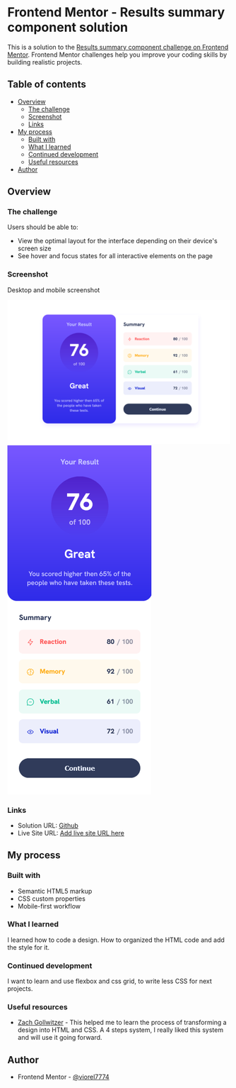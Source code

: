 # Frontend Mentor - Results summary component solution

This is a solution to the [Results summary component challenge on Frontend Mentor](https://www.frontendmentor.io/challenges/results-summary-component-CE_K6s0maV). Frontend Mentor challenges help you improve your coding skills by building realistic projects. 

## Table of contents

- [Overview](#overview)
  - [The challenge](#the-challenge)
  - [Screenshot](#screenshot)
  - [Links](#links)
- [My process](#my-process)
  - [Built with](#built-with)
  - [What I learned](#what-i-learned)
  - [Continued development](#continued-development)
  - [Useful resources](#useful-resources)
- [Author](#author)




## Overview

### The challenge

Users should be able to:

- View the optimal layout for the interface depending on their device's screen size
- See hover and focus states for all interactive elements on the page

### Screenshot



Desktop and mobile screenshot

![Desktop screenshot:](screenshot/Desktop-Screenshot.png)
![Mobile screenshot:](screenshot/Mobile-Screenshot.png)

### Links

- Solution URL: [Github](https://github.com/viorel7774/results-summary-component-mentor-challenge)
- Live Site URL: [Add live site URL here](https://your-live-site-url.com)

## My process

### Built with

- Semantic HTML5 markup
- CSS custom properties
- Mobile-first workflow



### What I learned

I learned how to code a design. How to organized the HTML code and add the style for it.

### Continued development

I want to learn and use flexbox and css grid, to write less CSS for next projects.

### Useful resources

- [Zach Gollwitzer](https://www.youtube.com/watch?v=zwBoEwUD__0) - This helped me to learn the process of transforming a design into HTML and CSS. A 4 steps system, I really liked this system and will use it going forward.



## Author

- Frontend Mentor - [@viorel7774](https://www.frontendmentor.io/profile/viorel7774)
